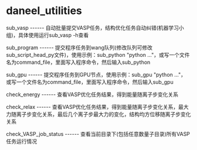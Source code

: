# daneel_utilities

sub_vasp ------ 自动批量提交VASP任务，结构优化任务自动纠错(机器学习小组)，具体使用运行sub_vasp -h查看

sub_program ------ 提交程序任务到wang队列(修改队列可修改sub_script_head_py文件)，使用示例：sub_python "python ..."，或写一个文件名为command_file，里面写入程序命令，然后输入sub_python

sub_gpu ------ 提交程序任务到GPU节点，使用示例：sub_gpu "python ..."，或写一个文件名为command_file，里面写入程序命令，然后输入sub_gpu

check_energy ------ 查看VASP优化任务结果，得到能量随离子步变化关系

check_relax ------ 查看VASP优化任务结果，得到能量随离子步变化关系，最大力随离子步变化关系，最后几个离子步最大力的变化，结构均方位移随离子步变化关系

check_VASP_job_status ------ 查看当前目录下(包括任意数量子目录)所有VASP任务运行情况

